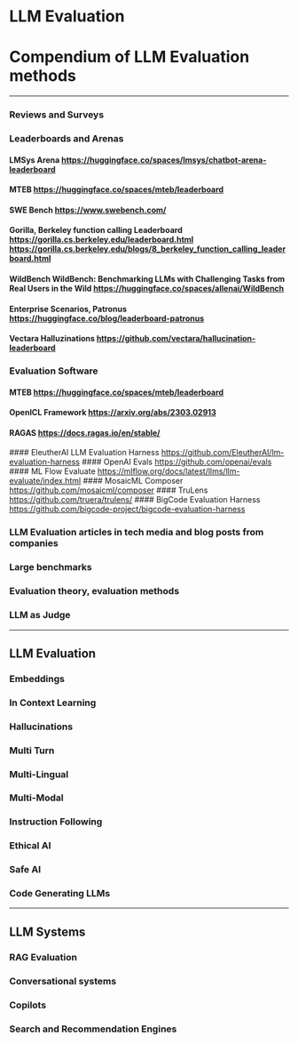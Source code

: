# LLM Evaluation
# Compendium of LLM Evaluation methods

---
### Reviews and Surveys

### Leaderboards and Arenas
#### LMSys Arena https://huggingface.co/spaces/lmsys/chatbot-arena-leaderboard
#### MTEB https://huggingface.co/spaces/mteb/leaderboard
#### SWE Bench https://www.swebench.com/
#### Gorilla, Berkeley function calling Leaderboard https://gorilla.cs.berkeley.edu/leaderboard.html https://gorilla.cs.berkeley.edu/blogs/8_berkeley_function_calling_leaderboard.html
#### WildBench WildBench: Benchmarking LLMs with Challenging Tasks from Real Users in the Wild https://huggingface.co/spaces/allenai/WildBench
#### Enterprise Scenarios, Patronus https://huggingface.co/blog/leaderboard-patronus
#### Vectara Halluzinations https://github.com/vectara/hallucination-leaderboard

### Evaluation Software
#### MTEB https://huggingface.co/spaces/mteb/leaderboard
#### OpenICL Framework https://arxiv.org/abs/2303.02913
#### RAGAS https://docs.ragas.io/en/stable/	
﻿#### EleutherAI LLM Evaluation Harness https://github.com/EleutherAI/lm-evaluation-harness
﻿####  OpenAI Evals https://github.com/openai/evals
﻿####  ML Flow Evaluate https://mlflow.org/docs/latest/llms/llm-evaluate/index.html
﻿####  MosaicML Composer https://github.com/mosaicml/composer
﻿####  TruLens https://github.com/truera/trulens/
﻿#### BigCode Evaluation Harness https://github.com/bigcode-project/bigcode-evaluation-harness

### LLM Evaluation articles in tech media and blog posts from companies

### Large benchmarks

### Evaluation theory, evaluation methods
### LLM as Judge
---
## LLM Evaluation
### Embeddings
### In Context Learning
### Hallucinations
### Multi Turn
### Multi-Lingual
### Multi-Modal
### Instruction Following
### Ethical AI
### Safe AI
### Code Generating LLMs


---

## LLM Systems
### RAG Evaluation
### Conversational systems
### Copilots
### Search and Recommendation Engines


